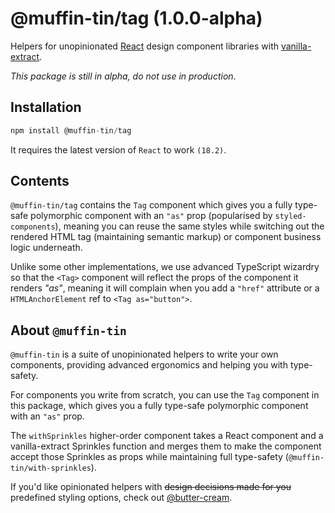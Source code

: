 # @muffin-tin/tag (1.0.0-alpha)

Helpers for unopinionated [React](https://react.dev) design component libraries with [vanilla-extract](https://vanilla-extract.style/).

_This package is still in alpha, do not use in production_.

## Installation

```js
npm install @muffin-tin/tag
```

It requires the latest version of `React` to work `(18.2)`.

## Contents

`@muffin-tin/tag` contains the `Tag` component which gives you a fully type-safe polymorphic component with an `"as"` prop (popularised by `styled-components`), meaning you can reuse the same styles while switching out the rendered HTML tag (maintaining semantic markup) or component business logic underneath.

Unlike some other implementations, we use advanced TypeScript wizardry so that the `<Tag>` component will reflect the props of the component it renders _"as"_, meaning it will complain when you add a `"href"` attribute or a `HTMLAnchorElement` ref to `<Tag as="button">`.

## About `@muffin-tin`

`@muffin-tin` is a suite of unopinionated helpers to write your own components, providing advanced ergonomics and helping you with type-safety.

For components you write from scratch, you can use the `Tag` component in this package, which gives you a fully type-safe polymorphic component with an `"as"` prop.

The `withSprinkles` higher-order component takes a React component and a vanilla-extract Sprinkles function and merges them to make the component accept those Sprinkles as props while maintaining full type-safety (`@muffin-tin/with-sprinkles`).

If you'd like opinionated helpers with ~~design decisions made for you~~ predefined styling options, check out [@butter-cream](https://github.com/johnnyicarus/butter-cream).
